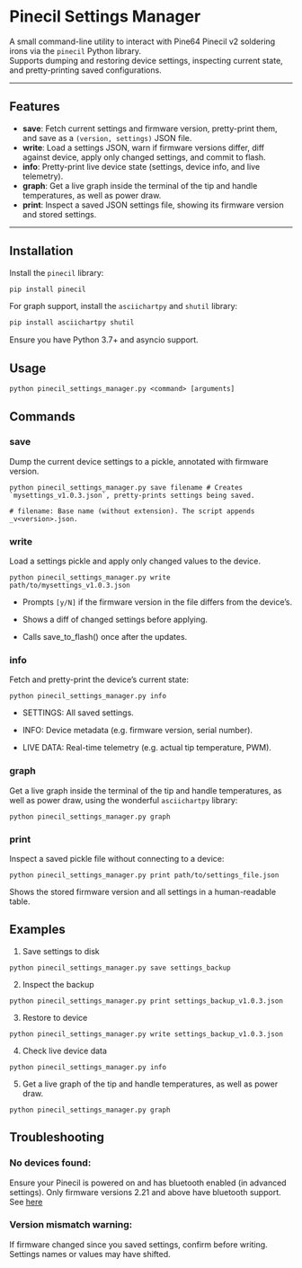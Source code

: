 # Pinecil Settings Manager

A small command-line utility to interact with Pine64 Pinecil v2 soldering irons via the `pinecil` Python library.  
Supports dumping and restoring device settings, inspecting current state, and pretty-printing saved configurations.

---

## Features

- **save**: Fetch current settings and firmware version, pretty-print them, and save as a `(version, settings)` JSON file.  
- **write**: Load a settings JSON, warn if firmware versions differ, diff against device, apply only changed settings, and commit to flash.  
- **info**: Pretty-print live device state (settings, device info, and live telemetry).  
- **graph**: Get a live graph inside the terminal of the tip and handle temperatures, as well as power draw. 
- **print**: Inspect a saved JSON settings file, showing its firmware version and stored settings.

---

## Installation

Install the `pinecil` library:  
```bash
pip install pinecil
```

For graph support, install the `asciichartpy` and `shutil` library:
```bash
pip install asciichartpy shutil
```
Ensure you have Python 3.7+ and asyncio support.

## Usage

```
python pinecil_settings_manager.py <command> [arguments]
```
## Commands
### save

Dump the current device settings to a pickle, annotated with firmware version.
```
python pinecil_settings_manager.py save filename # Creates `mysettings_v1.0.3.json`, pretty-prints settings being saved.

# filename: Base name (without extension). The script appends _v<version>.json.
```
### write

Load a settings pickle and apply only changed values to the device.
```
python pinecil_settings_manager.py write path/to/mysettings_v1.0.3.json
```
- Prompts `[y/N]` if the firmware version in the file differs from the device’s.

- Shows a diff of changed settings before applying.

- Calls save_to_flash() once after the updates.

### info

Fetch and pretty-print the device’s current state:
```
python pinecil_settings_manager.py info
```
- SETTINGS: All saved settings.

- INFO: Device metadata (e.g. firmware version, serial number).

- LIVE DATA: Real-time telemetry (e.g. actual tip temperature, PWM).

### graph

Get a live graph inside the terminal of the tip and handle temperatures, as well as power draw, using the wonderful `asciichartpy` library:
```
python pinecil_settings_manager.py graph
```

### print

Inspect a saved pickle file without connecting to a device:
```
python pinecil_settings_manager.py print path/to/settings_file.json
```
Shows the stored firmware version and all settings in a human-readable table.

## Examples

1. Save settings to disk
```
python pinecil_settings_manager.py save settings_backup
```
2. Inspect the backup
```
python pinecil_settings_manager.py print settings_backup_v1.0.3.json
```
3. Restore to device
```
python pinecil_settings_manager.py write settings_backup_v1.0.3.json
```
4. Check live device data
```
python pinecil_settings_manager.py info
```
5. Get a live graph of the tip and handle temperatures, as well as power draw.
```
python pinecil_settings_manager.py graph
```
## Troubleshooting

### No devices found:
Ensure your Pinecil is powered on and has bluetooth enabled (in advanced settings). Only firmware versions 2.21 and above have bluetooth support. See [here](https://wiki.pine64.org/wiki/Pinecil_Firmware#Bluetooth+(BLE)+Apps)

### Version mismatch warning:
If firmware changed since you saved settings, confirm before writing. Settings names or values may have shifted.
